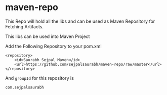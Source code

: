 # maven-repo
This Repo will hold all the libs and can be used as Maven Repository for Fetching Artifacts.

This libs can be used into Maven Project

Add the Following Repository to your pom.xml

```
<repository>
    <id>Saurabh Sejpal Maven</id>
    <url>https://github.com/sejpalsaurabh/maven-repo/raw/master</url>
</repository>
```
And ```groupId``` for this repository is
```
com.sejpalsaurabh
```
